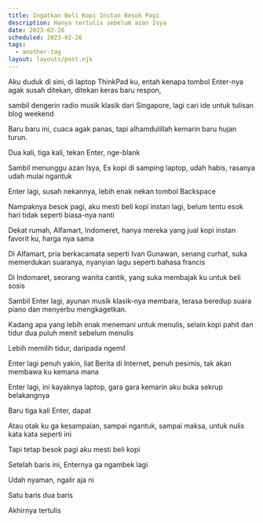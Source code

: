 ```yaml
---
title: Ingatkan Beli Kopi Instan Besok Pagi
description: Hanya tertulis sebelum azan Isya
date: 2023-02-26
scheduled: 2023-02-26
tags:
  - another-tag
layout: layouts/post.njk
---
```



Aku duduk di sini, di laptop ThinkPad ku, entah kenapa tombol Enter-nya agak susah ditekan, ditekan keras baru respon, 

sambil dengerin radio musik klasik dari Singapore, lagi cari ide untuk tulisan blog weekend

Baru baru ini, cuaca agak panas, tapi alhamdulillah kemarin baru hujan turun.

Dua kali, tiga kali, tekan Enter, nge-blank

Sambil menunggu azan Isya, Es kopi di samping laptop, udah habis, rasanya udah mulai ngantuk

Enter lagi, susah nekannya, lebih enak nekan tombol Backspace

Nampaknya besok pagi, aku mesti beli kopi instan lagi, belum tentu esok hari tidak seperti biasa-nya nanti

Dekat rumah, Alfamart, Indomeret, hanya mereka yang jual kopi instan favorit ku, harga nya sama

Di Alfamart, pria berkacamata seperti Ivan Gunawan, senang curhat, suka memerdukan suaranya, nyanyian lagu seperti bahasa francis

Di Indomaret, seorang wanita cantik, yang suka membajak ku untuk beli sosis

Sambil Enter lagi, ayunan musik klasik-nya membara, terasa beredup suara piano dan menyerbu mengkagetkan.

Kadang apa yang lebih enak menemani untuk menulis, selain kopi pahit dan tidur dua puluh menit sebelum menulis

Lebih memilih tidur, daripada ngemil

Enter lagi penuh yakin, liat Berita di Internet, penuh pesimis, tak akan membawa ku kemana mana

Enter lagi, ini kayaknya laptop, gara gara kemarin aku buka sekrup belakangnya

Baru tiga kali Enter, dapat

Atau otak ku ga kesampaian, sampai ngantuk, sampai maksa, untuk nulis kata kata seperti ini

Tapi tetap besok pagi aku mesti beli kopi

Setelah baris ini, Enternya ga ngambek lagi

Udah nyaman, ngalir aja ni

Satu baris dua baris

Akhirnya tertulis